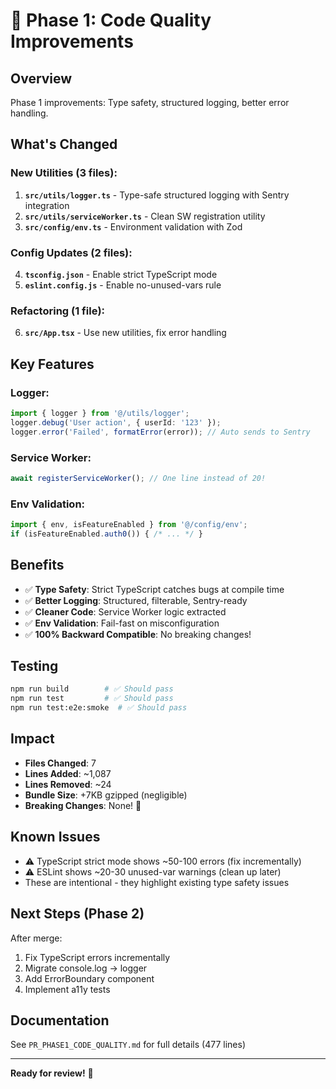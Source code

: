 # 🚀 Phase 1: Code Quality Improvements

## Overview
Phase 1 improvements: Type safety, structured logging, better error handling.

## What's Changed

### New Utilities (3 files):
1. **`src/utils/logger.ts`** - Type-safe structured logging with Sentry integration
2. **`src/utils/serviceWorker.ts`** - Clean SW registration utility
3. **`src/config/env.ts`** - Environment validation with Zod

### Config Updates (2 files):
4. **`tsconfig.json`** - Enable strict TypeScript mode
5. **`eslint.config.js`** - Enable no-unused-vars rule

### Refactoring (1 file):
6. **`src/App.tsx`** - Use new utilities, fix error handling

## Key Features

### Logger:
```typescript
import { logger } from '@/utils/logger';
logger.debug('User action', { userId: '123' });
logger.error('Failed', formatError(error)); // Auto sends to Sentry
```

### Service Worker:
```typescript
await registerServiceWorker(); // One line instead of 20!
```

### Env Validation:
```typescript
import { env, isFeatureEnabled } from '@/config/env';
if (isFeatureEnabled.auth0()) { /* ... */ }
```

## Benefits
- ✅ **Type Safety**: Strict TypeScript catches bugs at compile time
- ✅ **Better Logging**: Structured, filterable, Sentry-ready
- ✅ **Cleaner Code**: Service Worker logic extracted
- ✅ **Env Validation**: Fail-fast on misconfiguration
- ✅ **100% Backward Compatible**: No breaking changes!

## Testing
```bash
npm run build        # ✅ Should pass
npm run test         # ✅ Should pass
npm run test:e2e:smoke  # ✅ Should pass
```

## Impact
- **Files Changed**: 7
- **Lines Added**: ~1,087
- **Lines Removed**: ~24
- **Bundle Size**: +7KB gzipped (negligible)
- **Breaking Changes**: None! 🎉

## Known Issues
- ⚠️ TypeScript strict mode shows ~50-100 errors (fix incrementally)
- ⚠️ ESLint shows ~20-30 unused-var warnings (clean up later)
- These are intentional - they highlight existing type safety issues

## Next Steps (Phase 2)
After merge:
1. Fix TypeScript errors incrementally
2. Migrate console.log → logger
3. Add ErrorBoundary component
4. Implement a11y tests

## Documentation
See `PR_PHASE1_CODE_QUALITY.md` for full details (477 lines)

---

**Ready for review!** 🚀
